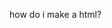 how do i make a html?

<!---
rqfirqfo/rqfirqfo is a ✨ special ✨ repository because its `README.md` (this file) appears on your GitHub profile.
You can click the Preview link to take a look at your changes.
--->
